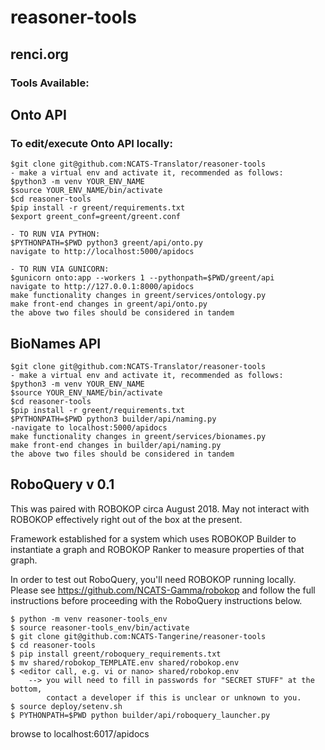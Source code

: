 # reasoner-tools
## renci.org

### Tools Available:

## Onto API
### To edit/execute Onto API locally:

```
$git clone git@github.com:NCATS-Translator/reasoner-tools
- make a virtual env and activate it, recommended as follows:
$python3 -m venv YOUR_ENV_NAME
$source YOUR_ENV_NAME/bin/activate
$cd reasoner-tools
$pip install -r greent/requirements.txt
$export greent_conf=greent/greent.conf

- TO RUN VIA PYTHON:
$PYTHONPATH=$PWD python3 greent/api/onto.py
navigate to http://localhost:5000/apidocs

- TO RUN VIA GUNICORN:
$gunicorn onto:app --workers 1 --pythonpath=$PWD/greent/api
navigate to http://127.0.0.1:8000/apidocs
make functionality changes in greent/services/ontology.py
make front-end changes in greent/api/onto.py
the above two files should be considered in tandem
```

## BioNames API

```
$git clone git@github.com:NCATS-Translator/reasoner-tools
- make a virtual env and activate it, recommended as follows:
$python3 -m venv YOUR_ENV_NAME
$source YOUR_ENV_NAME/bin/activate
$cd reasoner-tools
$pip install -r greent/requirements.txt
$PYTHONPATH=$PWD python3 builder/api/naming.py
-navigate to localhost:5000/apidocs
make functionality changes in greent/services/bionames.py
make front-end changes in builder/api/naming.py
the above two files should be considered in tandem
```

## RoboQuery v 0.1

This was paired with ROBOKOP circa August 2018. May not interact with ROBOKOP
effectively right out of the box at the present.

Framework established for a system which uses ROBOKOP Builder to instantiate a graph 
and ROBOKOP Ranker to measure properties of that graph.

In order to test out RoboQuery, you'll need ROBOKOP running locally.
Please see https://github.com/NCATS-Gamma/robokop and follow the full
instructions before proceeding with the RoboQuery instructions below.

``` To test or try-out RoboQuery:
$ python -m venv reasoner-tools_env
$ source reasoner-tools_env/bin/activate
$ git clone git@github.com:NCATS-Tangerine/reasoner-tools
$ cd reasoner-tools
$ pip install greent/roboquery_requirements.txt
$ mv shared/robokop_TEMPLATE.env shared/robokop.env
$ <editor call, e.g. vi or nano> shared/robokop.env
    --> you will need to fill in passwords for "SECRET STUFF" at the bottom,
        contact a developer if this is unclear or unknown to you.
$ source deploy/setenv.sh
$ PYTHONPATH=$PWD python builder/api/roboquery_launcher.py
```
browse to localhost:6017/apidocs